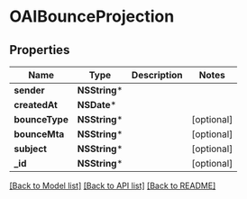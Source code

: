 # OAIBounceProjection

## Properties
Name | Type | Description | Notes
------------ | ------------- | ------------- | -------------
**sender** | **NSString*** |  | 
**createdAt** | **NSDate*** |  | 
**bounceType** | **NSString*** |  | [optional] 
**bounceMta** | **NSString*** |  | [optional] 
**subject** | **NSString*** |  | [optional] 
**_id** | **NSString*** |  | [optional] 

[[Back to Model list]](../README#documentation-for-models) [[Back to API list]](../README#documentation-for-api-endpoints) [[Back to README]](../README)


